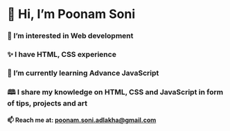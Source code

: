 #  👋 Hi, I’m Poonam Soni
### 👀 I’m interested in Web development
### ✨ I have HTML, CSS experience
### 🌱 I’m currently learning Advance JavaScript
### 🕮 I share my knowledge on HTML, CSS and JavaScript in form of tips, projects and art
#### 📫 Reach me at: poonam.soni.adlakha@gmail.com

<!---
poonam-adlakha/poonam-adlakha is a ✨ special ✨ repository because its `README.md` (this file) appears on your GitHub profile.
You can click the Preview link to take a look at your changes.
--->
